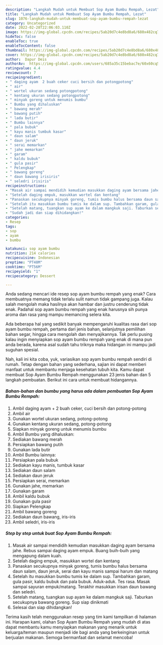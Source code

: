 ```yaml
---
description: "Langkah Mudah untuk Membuat Sop Ayam Bumbu Rempah, Lezat"
title: "Langkah Mudah untuk Membuat Sop Ayam Bumbu Rempah, Lezat"
slug: 1076-langkah-mudah-untuk-membuat-sop-ayam-bumbu-rempah-lezat
category: Uncategorized
date: 2022-02-28T22:06:03.110Z
image: https://img-global.cpcdn.com/recipes/5ab20d7c4e8bd8a6/680x482cq70/sop-ayam-bumbu-rempah-foto-resep-utama.jpg
hideToc: false
enableToc: true
enableTocContent: false
thumbnail: https://img-global.cpcdn.com/recipes/5ab20d7c4e8bd8a6/680x482cq70/sop-ayam-bumbu-rempah-foto-resep-utama.jpg
cover: https://img-global.cpcdn.com/recipes/5ab20d7c4e8bd8a6/680x482cq70/sop-ayam-bumbu-rempah-foto-resep-utama.jpg
author:  Dapur Deis
authorAv:  https://img-global.cpcdn.com/users/685a35c15bebac7e/60x60cq50/avatar.jpg
ratingvalue: 4.4
reviewcount: 7
recipeingredient:
- " daging ayam  2 buah ceker cuci bersih dan potongpotong"
- " air"
- " wortel ukuran sedang potongpotong"
- " kentang ukuran sedang potongpotong"
- " minyak goreng untuk menumis bumbu"
- " Bumbu yang dihaluskan"
- " bawang merah"
- " bawang putih"
- " lada butir"
- " Bumbu lainnya"
- " pala bubuk"
- " kayu manis tumbuk kasar"
- " daun salam"
- " daun jeruk"
- " serai memarkan"
- " jahe memarkan"
- " garam"
- " kaldu bubuk"
- " gula pasir"
- " Pelengkap"
- " bawang goreng"
- " daun bawang irisiris"
- " seledri irisiris"
recipeinstructions:
- "Masak air sampai mendidih kemudian masukkan daging ayam bersama jahe. Rebus sampai daging ayam empuk. Buang buih-buih yang mengapung dalam kuah."
- "Setelah daging empuk, masukkan wortel dan kentang"
- "Panaskan secukupnya minyak goreng, tumis bumbu halus bersama daun salam, daun jeruk, serai dan kayu manis sampai harum dan matang"
- "Setelah itu masukkan bumbu tumis ke dalam sup. Tambahkan garam, gula pasir, kaldu bubuk dan pala bubuk. Aduk-aduk. Tes rasa. Masak sampai sayuran empuk/matang. Terakhir masukkan irisan daun bawang dan seledri."
- "Setelah matang, tuangkan sup ayam ke dalam mangkuk saji. Taburkan secukupnya bawang goreng. Sup siap dinikmati"
- "Sudah jadi dan siap dihidangkan!"
categories:
- Resep
tags:
- sop
- ayam
- bumbu

katakunci: sop ayam bumbu 
nutrition: 214 calories
recipecuisine: Indonesian
preptime: "PT40M"
cooktime: "PT56M"
recipeyield: "1"
recipecategory: Dessert

---
```



Anda sedang mencari ide resep sop ayam bumbu rempah yang enak? Cara membuatnya memang tidak terlalu sulit namun tidak gampang juga. Kalau salah mengolah maka hasilnya akan hambar dan justru cenderung tidak enak. Padahal sop ayam bumbu rempah yang enak harusnya sih punya aroma dan rasa yang mampu memancing selera kita.


Ada beberapa hal yang sedikit banyak mempengaruhi kualitas rasa dari sop ayam bumbu rempah, pertama dari jenis bahan, selanjutnya pemilihan bahan segar, hingga cara mengolah dan menyajikannya. Tak perlu pusing kalau ingin menyiapkan sop ayam bumbu rempah yang enak di mana pun anda berada, karena asal sudah tahu triknya maka hidangan ini mampu jadi suguhan spesial.




Nah, kali ini kita coba, yuk, variasikan sop ayam bumbu rempah sendiri di rumah. Tetap dengan bahan yang sederhana, sajian ini dapat memberi manfaat untuk membantu menjaga kesehatan tubuh kita. Kamu dapat membuat Sop Ayam Bumbu Rempah menggunakan 23 jenis bahan dan 5 langkah pembuatan. Berikut ini cara untuk membuat hidangannya.

<!--inarticleads1-->

##### Bahan-bahan dan bumbu yang harus ada dalam pembuatan Sop Ayam Bumbu Rempah:

1. Ambil  daging ayam + 2 buah ceker, cuci bersih dan potong-potong
1. Ambil  air
1. Gunakan  wortel ukuran sedang, potong-potong
1. Gunakan  kentang ukuran sedang, potong-potong
1. Siapkan  minyak goreng untuk menumis bumbu
1. Ambil  Bumbu yang dihaluskan:
1. Sediakan  bawang merah
1. Persiapkan  bawang putih
1. Gunakan  lada butir
1. Ambil  Bumbu lainnya:
1. Persiapkan  pala bubuk
1. Sediakan  kayu manis, tumbuk kasar
1. Sediakan  daun salam
1. Sediakan  daun jeruk
1. Persiapkan  serai, memarkan
1. Gunakan  jahe, memarkan
1. Gunakan  garam
1. Ambil  kaldu bubuk
1. Gunakan  gula pasir
1. Siapkan  Pelengkap
1. Ambil  bawang goreng
1. Sediakan  daun bawang, iris-iris
1. Ambil  seledri, iris-iris




<!--inarticleads2-->

##### Step by step untuk buat Sop Ayam Bumbu Rempah:

1. Masak air sampai mendidih kemudian masukkan daging ayam bersama jahe. Rebus sampai daging ayam empuk. Buang buih-buih yang mengapung dalam kuah.
1. Setelah daging empuk, masukkan wortel dan kentang
1. Panaskan secukupnya minyak goreng, tumis bumbu halus bersama daun salam, daun jeruk, serai dan kayu manis sampai harum dan matang
1. Setelah itu masukkan bumbu tumis ke dalam sup. Tambahkan garam, gula pasir, kaldu bubuk dan pala bubuk. Aduk-aduk. Tes rasa. Masak sampai sayuran empuk/matang. Terakhir masukkan irisan daun bawang dan seledri.
1. Setelah matang, tuangkan sup ayam ke dalam mangkuk saji. Taburkan secukupnya bawang goreng. Sup siap dinikmati
1. Selesai dan siap dihidangkan!



Terima kasih telah menggunakan resep yang tim kami tampilkan di halaman ini. Harapan kami, olahan Sop Ayam Bumbu Rempah yang mudah di atas dapat membantu kamu menyiapkan makanan yang menarik untuk keluarga/teman maupun menjadi ide bagi anda yang berkeinginan untuk berjualan makanan. Semoga bermanfaat dan selamat mencoba!
